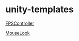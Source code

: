 # unity-templates

[FPSController](Assets/Scripts/FPSController.cs)

[MouseLook](Assets/Scripts/MouseLook.cs)
